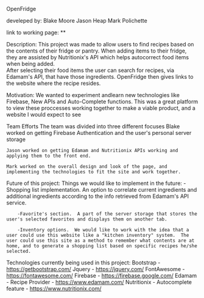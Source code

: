 OpenFridge

develeped by:
    Blake Moore
    Jason Heap
    Mark Polichette

link to working page: **

Description:
    This project was made to allow users to find recipes based on the contents of their fridge or pantry.  When adding items to their fridge, they are assisted by Nutritionix's API which helps autocorrect food items when being added.  
    After selecting their food items the user can search for recipes, via Edamam's API, that have those ingredients.  OpenFridge then gives links to the website where the recipe resides.

Motivation:
    We wanted to experiment andlearn new technologies like Firebase, New APIs and Auto-Complete functions.  This was a great platform to view these proccesses working together to make a viable product, and a website I would expect to see

Team Efforts
    The team was divided into three different focuses
    Blake worked on getting Firebase Authentication and the user's personal server storage 

    Jason worked on getting Edamam and Nutritionix APIs working and applying them to the front end.

    Mark worked on the overall design and look of the page, and implementing the technologies to fit the site and work together.

Future of this project:
    Things we would like to implement in the future:
        -Shopping list implementation.  An option to correlate current ingredients and additional ingredients according to the info retrieved from Edamam's API service.

        -Favorite's section.  A part of the server storage that stores the user's selected favorites and displays them on another tab.

        -Inventory options.  We would like to work with the idea that a user could use this website like a "kitchen inventory" system.  The user could use this site as a method to remember what contents are at home, and to generate a shopping list based on specific recipes he/she selected. 

    

Technologies currently being used in this project:
    Bootstrap - https://getbootstrap.com/
    Jquery - https://jquery.com/
    FontAwesome - https://fontawesome.com/
    Firebase -  https://firebase.google.com/
    Edamam - Recipe Provider - https://www.edamam.com/
    Nutritionix -  Autocomplete feature - https://www.nutritionix.com/

